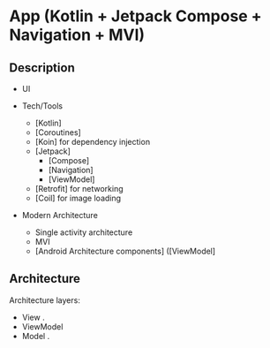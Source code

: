 # App (Kotlin + Jetpack Compose + Navigation + MVI)

## Description

* UI

* Tech/Tools
    * [Kotlin]
    * [Coroutines]
    * [Koin] for dependency injection
    * [Jetpack]
        * [Compose]
        * [Navigation]
        * [ViewModel]
    * [Retrofit] for networking
    * [Coil] for image loading

* Modern Architecture
    * Single activity architecture
    * MVI
    * [Android Architecture components] ([ViewModel]
    


## Architecture
Architecture layers:
* View  .
* ViewModel  
* Model .
